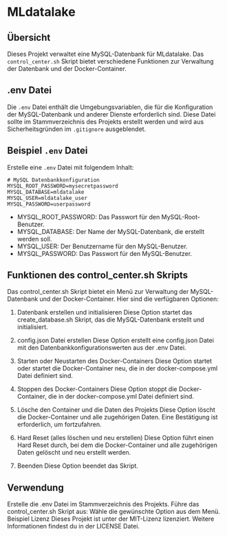 # MLdatalake

## Übersicht

Dieses Projekt verwaltet eine MySQL-Datenbank für MLdatalake. Das `control_center.sh` Skript bietet verschiedene Funktionen zur Verwaltung der Datenbank und der Docker-Container.

## .env Datei

Die `.env` Datei enthält die Umgebungsvariablen, die für die Konfiguration der MySQL-Datenbank und anderer Dienste erforderlich sind. Diese Datei sollte im Stammverzeichnis des Projekts erstellt werden und wird aus Sicherheitsgründen im `.gitignore` ausgeblendet.

## Beispiel `.env` Datei

Erstelle eine `.env` Datei mit folgendem Inhalt:

```env
# MySQL Datenbankkonfiguration
MYSQL_ROOT_PASSWORD=mysecretpassword
MYSQL_DATABASE=mldatalake
MYSQL_USER=mldatalake_user
MYSQL_PASSWORD=userpassword
```


- MYSQL_ROOT_PASSWORD: Das Passwort für den MySQL-Root-Benutzer.
- MYSQL_DATABASE: Der Name der MySQL-Datenbank, die erstellt werden soll.
- MYSQL_USER: Der Benutzername für den MySQL-Benutzer.
- MYSQL_PASSWORD: Das Passwort für den MySQL-Benutzer.



## Funktionen des control_center.sh Skripts
Das control_center.sh Skript bietet ein Menü zur Verwaltung der MySQL-Datenbank und der Docker-Container. Hier sind die verfügbaren Optionen:

1. Datenbank erstellen und initialisieren
Diese Option startet das create_database.sh Skript, das die MySQL-Datenbank erstellt und initialisiert.

2. config.json Datei erstellen
Diese Option erstellt eine config.json Datei mit den Datenbankkonfigurationswerten aus der .env Datei.

3. Starten oder Neustarten des Docker-Containers
Diese Option startet oder startet die Docker-Container neu, die in der docker-compose.yml Datei definiert sind.

5. Stoppen des Docker-Containers
Diese Option stoppt die Docker-Container, die in der docker-compose.yml Datei definiert sind.

8. Lösche den Container und die Daten des Projekts
Diese Option löscht die Docker-Container und alle zugehörigen Daten. Eine Bestätigung ist erforderlich, um fortzufahren.

9. Hard Reset (alles löschen und neu erstellen)
Diese Option führt einen Hard Reset durch, bei dem die Docker-Container und alle zugehörigen Daten gelöscht und neu erstellt werden.

0. Beenden
Diese Option beendet das Skript.

## Verwendung
Erstelle die .env Datei im Stammverzeichnis des Projekts.
Führe das control_center.sh Skript aus:
Wähle die gewünschte Option aus dem Menü.
Beispiel
Lizenz
Dieses Projekt ist unter der MIT-Lizenz lizenziert. Weitere Informationen findest du in der LICENSE Datei.